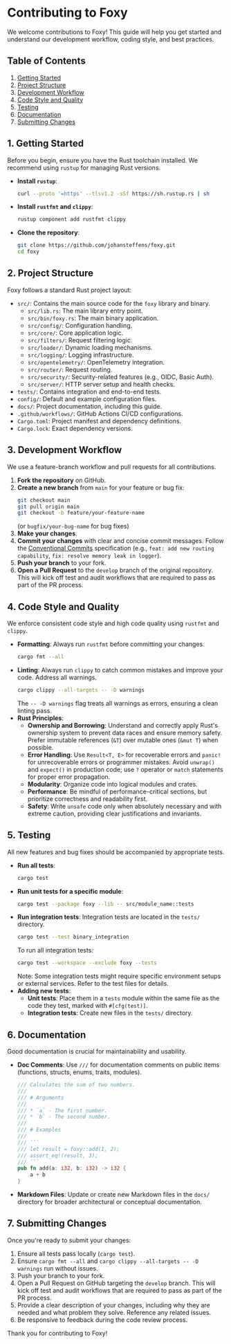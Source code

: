 # Contributing to Foxy

We welcome contributions to Foxy! This guide will help you get started and understand our development workflow, coding style, and best practices.

## Table of Contents

1.  [Getting Started](#getting-started)
2.  [Project Structure](#project-structure)
3.  [Development Workflow](#development-workflow)
4.  [Code Style and Quality](#code-style-and-quality)
5.  [Testing](#testing)
6.  [Documentation](#documentation)
7.  [Submitting Changes](#submitting-changes)

## 1. Getting Started

Before you begin, ensure you have the Rust toolchain installed. We recommend using `rustup` for managing Rust versions.

*   **Install `rustup`**:
    ```bash
    curl --proto '=https' --tlsv1.2 -sSf https://sh.rustup.rs | sh
    ```
*   **Install `rustfmt` and `clippy`**:
    ```bash
    rustup component add rustfmt clippy
    ```
*   **Clone the repository**:
    ```bash
    git clone https://github.com/johansteffens/foxy.git
    cd foxy
    ```

## 2. Project Structure

Foxy follows a standard Rust project layout:

*   `src/`: Contains the main source code for the `foxy` library and binary.
    *   `src/lib.rs`: The main library entry point.
    *   `src/bin/foxy.rs`: The main binary application.
    *   `src/config/`: Configuration handling.
    *   `src/core/`: Core application logic.
    *   `src/filters/`: Request filtering logic.
    *   `src/loader/`: Dynamic loading mechanisms.
    *   `src/logging/`: Logging infrastructure.
    *   `src/opentelemetry/`: OpenTelemetry integration.
    *   `src/router/`: Request routing.
    *   `src/security/`: Security-related features (e.g., OIDC, Basic Auth).
    *   `src/server/`: HTTP server setup and health checks.
*   `tests/`: Contains integration and end-to-end tests.
*   `config/`: Default and example configuration files.
*   `docs/`: Project documentation, including this guide.
*   `.github/workflows/`: GitHub Actions CI/CD configurations.
*   `Cargo.toml`: Project manifest and dependency definitions.
*   `Cargo.lock`: Exact dependency versions.

## 3. Development Workflow

We use a feature-branch workflow and pull requests for all contributions.

1.  **Fork the repository** on GitHub.
2.  **Create a new branch** from `main` for your feature or bug fix:
    ```bash
    git checkout main
    git pull origin main
    git checkout -b feature/your-feature-name
    ```
    (or `bugfix/your-bug-name` for bug fixes)
3.  **Make your changes**.
4.  **Commit your changes** with clear and concise commit messages. Follow the [Conventional Commits](https://www.conventionalcommits.org/en/v1.0.0/) specification (e.g., `feat: add new routing capability`, `fix: resolve memory leak in logger`).
5.  **Push your branch** to your fork.
6.  **Open a Pull Request** to the `develop` branch of the original repository. This will kick off test and audit workflows that are required to pass as part of the PR process.

## 4. Code Style and Quality

We enforce consistent code style and high code quality using `rustfmt` and `clippy`.

*   **Formatting**: Always run `rustfmt` before committing your changes.
    ```bash
    cargo fmt --all
    ```
*   **Linting**: Always run `clippy` to catch common mistakes and improve your code. Address all warnings.
    ```bash
    cargo clippy --all-targets -- -D warnings
    ```
    The `-- -D warnings` flag treats all warnings as errors, ensuring a clean linting pass.
*   **Rust Principles**:
    *   **Ownership and Borrowing**: Understand and correctly apply Rust's ownership system to prevent data races and ensure memory safety. Prefer immutable references (`&T`) over mutable ones (`&mut T`) when possible.
    *   **Error Handling**: Use `Result<T, E>` for recoverable errors and `panic!` for unrecoverable errors or programmer mistakes. Avoid `unwrap()` and `expect()` in production code; use `?` operator or `match` statements for proper error propagation.
    *   **Modularity**: Organize code into logical modules and crates.
    *   **Performance**: Be mindful of performance-critical sections, but prioritize correctness and readability first.
    *   **Safety**: Write `unsafe` code only when absolutely necessary and with extreme caution, providing clear justifications and invariants.

## 5. Testing

All new features and bug fixes should be accompanied by appropriate tests.

*   **Run all tests**:
    ```bash
    cargo test
    ```
*   **Run unit tests for a specific module**:
    ```bash
    cargo test --package foxy --lib -- src/module_name::tests
    ```
*   **Run integration tests**: Integration tests are located in the `tests/` directory.
    ```bash
    cargo test --test binary_integration
    ```
    To run all integration tests:
    ```bash
    cargo test --workspace --exclude foxy --tests
    ```
    Note: Some integration tests might require specific environment setups or external services. Refer to the test files for details.
*   **Adding new tests**:
    *   **Unit tests**: Place them in a `tests` module within the same file as the code they test, marked with `#[cfg(test)]`.
    *   **Integration tests**: Create new files in the `tests/` directory.

## 6. Documentation

Good documentation is crucial for maintainability and usability.

*   **Doc Comments**: Use `///` for documentation comments on public items (functions, structs, enums, traits, modules).
    ```rust
    /// Calculates the sum of two numbers.
    ///
    /// # Arguments
    ///
    /// * `a` - The first number.
    /// * `b` - The second number.
    ///
    /// # Examples
    ///
    /// ```
    /// let result = foxy::add(1, 2);
    /// assert_eq!(result, 3);
    /// ```
    pub fn add(a: i32, b: i32) -> i32 {
        a + b
    }
    ```
*   **Markdown Files**: Update or create new Markdown files in the `docs/` directory for broader architectural or conceptual documentation.

## 7. Submitting Changes

Once you're ready to submit your changes:

1.  Ensure all tests pass locally (`cargo test`).
2.  Ensure `cargo fmt --all` and `cargo clippy --all-targets -- -D warnings` run without issues.
3.  Push your branch to your fork.
4.  Open a Pull Request on GitHub targeting the `develop` branch. This will kick off test and audit workflows that are required to pass as part of the PR process.
5.  Provide a clear description of your changes, including why they are needed and what problem they solve. Reference any related issues.
6.  Be responsive to feedback during the code review process.

Thank you for contributing to Foxy!
